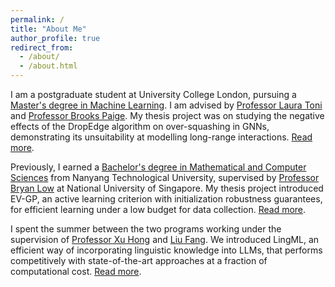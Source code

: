 ```yaml
---
permalink: /
title: "About Me"
author_profile: true
redirect_from: 
  - /about/
  - /about.html
---
```


I am a postgraduate student at University College London, pursuing a [Master's degree in Machine Learning](https://www.ucl.ac.uk/prospective-students/graduate/taught-degrees/machine-learning-msc). I am advised by [Professor Laura Toni](https://lasp-ucl.github.io/author/laura-toni/) and [Professor Brooks Paige](https://tbrx.github.io/). My thesis project was on studying the negative effects of the DropEdge algorithm on over-squashing in GNNs, demonstrating its unsuitability at modelling long-range interactions. [Read more](https://ignasa007.github.io/publication/edge-dropping).

Previously, I earned a [Bachelor's degree in Mathematical and Computer Sciences](https://www.ntu.edu.sg/education/undergraduate-programme/bachelor-of-science-in-mathematical-and-computer-sciences) from Nanyang Technological University, supervised by [Professor Bryan Low](https://www.comp.nus.edu.sg/~lowkh/) at National University of Singapore. My thesis project introduced EV-GP, an active learning criterion with initialization robustness guarantees, for efficient learning under a low budget for data collection. [Read more](https://ignasa007.github.io/publication/evgp).

I spent the summer between the two programs working under the supervision of [Professor Xu Hong](https://personal.ntu.edu.sg/xuhong/) and [Liu Fang](https://www.suss.edu.sg/about-suss/faculty-and-staff/detail/liu-fang). We introduced LingML, an efficient way of incorporating linguistic knowledge into LLMs, that performs competitively with state-of-the-art approaches at a fraction of computational cost. [Read more](https://ignasa007.github.io/publication/lingml).